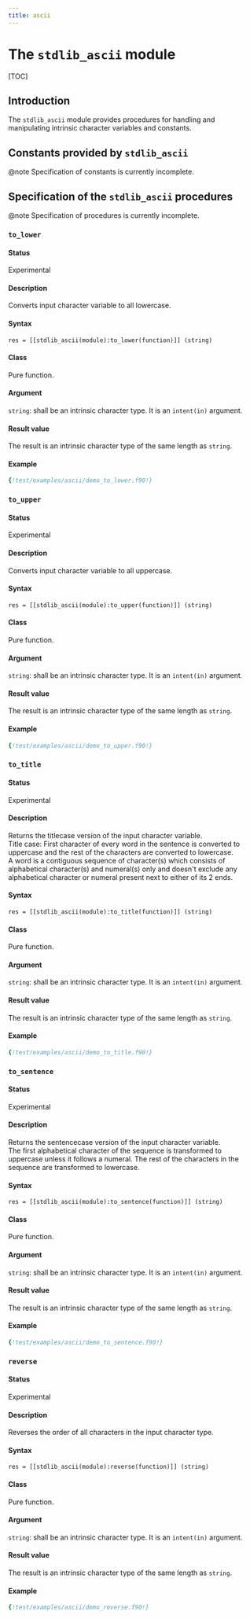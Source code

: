 ```yaml
---
title: ascii
---
```


# The `stdlib_ascii` module

[TOC]

## Introduction

The `stdlib_ascii` module provides procedures for handling and manipulating
intrinsic character variables and constants.


## Constants provided by `stdlib_ascii`

@note Specification of constants is currently incomplete.


## Specification of the `stdlib_ascii` procedures

@note Specification of procedures is currently incomplete.


### `to_lower`

#### Status

Experimental

#### Description

Converts input character variable to all lowercase.

#### Syntax

`res = [[stdlib_ascii(module):to_lower(function)]] (string)`

#### Class

Pure function.

#### Argument

`string`: shall be an intrinsic character type. It is an `intent(in)` argument.

#### Result value

The result is an intrinsic character type of the same length as `string`.

#### Example

```fortran
{!test/examples/ascii/demo_to_lower.f90!}
``` 

### `to_upper`

#### Status

Experimental

#### Description

Converts input character variable to all uppercase.

#### Syntax

`res = [[stdlib_ascii(module):to_upper(function)]] (string)`

#### Class

Pure function.

#### Argument

`string`: shall be an intrinsic character type. It is an `intent(in)` argument.

#### Result value

The result is an intrinsic character type of the same length as `string`.

#### Example

```fortran
{!test/examples/ascii/demo_to_upper.f90!}
```

### `to_title`

#### Status

Experimental

#### Description

Returns the titlecase version of the input character variable.  
Title case: First character of every word in the sentence is converted to 
uppercase and the rest of the characters are converted to lowercase.  
A word is a contiguous sequence of character(s) which consists of alphabetical 
character(s) and numeral(s) only and doesn't exclude any alphabetical character 
or numeral present next to either of its 2 ends.

#### Syntax

`res = [[stdlib_ascii(module):to_title(function)]] (string)`

#### Class

Pure function.

#### Argument

`string`: shall be an intrinsic character type. It is an `intent(in)` argument.

#### Result value

The result is an intrinsic character type of the same length as `string`.

#### Example

```fortran
{!test/examples/ascii/demo_to_title.f90!}
```

### `to_sentence`

#### Status

Experimental

#### Description

Returns the sentencecase version of the input character variable.  
The first alphabetical character of the sequence is transformed to uppercase 
unless it follows a numeral. The rest of the characters in the sequence are 
transformed to lowercase.

#### Syntax

`res = [[stdlib_ascii(module):to_sentence(function)]] (string)`

#### Class

Pure function.

#### Argument

`string`: shall be an intrinsic character type. It is an `intent(in)` argument.

#### Result value

The result is an intrinsic character type of the same length as `string`.

#### Example

```fortran
{!test/examples/ascii/demo_to_sentence.f90!}
```

### `reverse`

#### Status

Experimental

#### Description

Reverses the order of all characters in the input character type.

#### Syntax

`res = [[stdlib_ascii(module):reverse(function)]] (string)`

#### Class

Pure function.

#### Argument

`string`: shall be an intrinsic character type. It is an `intent(in)` argument.

#### Result value

The result is an intrinsic character type of the same length as `string`.

#### Example

```fortran
{!test/examples/ascii/demo_reverse.f90!}
```
